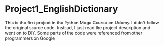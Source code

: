 # Project1_EnglishDictionary
This is the first project in the Python Mega Course on Udemy. I didn't follow the original source code. Instead, I just read the project description and went on to DIY. Some parts of the code were referenced from other programmers on Google
